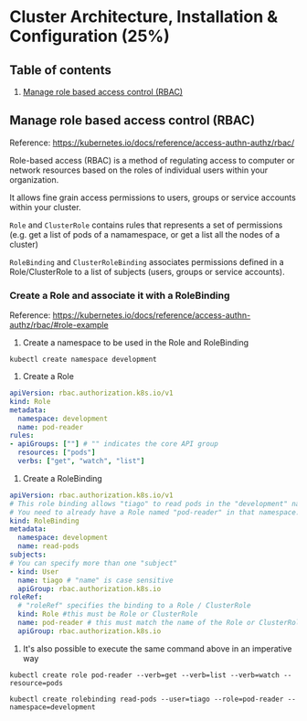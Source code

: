 # Cluster Architecture, Installation & Configuration (25%)

## Table of contents
1. [Manage role based access control (RBAC)](#manage-role-based-access-control-rbac)

## Manage role based access control (RBAC)
Reference: https://kubernetes.io/docs/reference/access-authn-authz/rbac/

Role-based access (RBAC) is a method of regulating access to computer or network resources based on the roles of individual users within your organization.

It allows fine grain access permissions to users, groups or service accounts within your cluster.

`Role` and `ClusterRole` contains rules that represents a set of permissions (e.g. get a list of pods of a namamespace, or get a list all the nodes of a cluster)

`RoleBinding` and `ClusterRoleBinding` associates permissions defined in a Role/ClusterRole to a list of subjects (users, groups or service accounts).

### Create a Role and associate it with a RoleBinding
Reference: https://kubernetes.io/docs/reference/access-authn-authz/rbac/#role-example
1. Create a namespace to be used in the Role and RoleBinding
```
kubectl create namespace development
```

1. Create a Role
```yaml
apiVersion: rbac.authorization.k8s.io/v1
kind: Role
metadata:
  namespace: development
  name: pod-reader
rules:
- apiGroups: [""] # "" indicates the core API group
  resources: ["pods"]
  verbs: ["get", "watch", "list"]
```

1. Create a RoleBinding
```yaml
apiVersion: rbac.authorization.k8s.io/v1
# This role binding allows "tiago" to read pods in the "development" namespace.
# You need to already have a Role named "pod-reader" in that namespace.
kind: RoleBinding
metadata:
  namespace: development
  name: read-pods
subjects:
# You can specify more than one "subject"
- kind: User
  name: tiago # "name" is case sensitive
  apiGroup: rbac.authorization.k8s.io
roleRef:
  # "roleRef" specifies the binding to a Role / ClusterRole
  kind: Role #this must be Role or ClusterRole
  name: pod-reader # this must match the name of the Role or ClusterRole you wish to bind to
  apiGroup: rbac.authorization.k8s.io
```

1. It's also possible to execute the same command above in an imperative way
```
kubectl create role pod-reader --verb=get --verb=list --verb=watch --resource=pods

kubectl create rolebinding read-pods --user=tiago --role=pod-reader --namespace=development
```